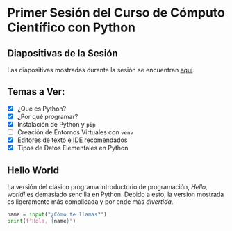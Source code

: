 # Primer Sesión del Curso de Cómputo Científico con Python

## Diapositivas de la Sesión
Las diapositivas mostradas durante la sesión se encuentran 
[aquí](https://slides.com/jdbr99/computo-cientifico-con-python-3#/).

## Temas a Ver:
- [x] ¿Qué es Python?
- [x] ¿Por qué programar?
- [x] Instalación de Python y `pip`
- [ ] Creación de Entornos Virtuales con `venv`
- [x] Editores de texto e IDE recomendados
- [x] Tipos de Datos Elementales en Python

## Hello World
La versión del clásico programa introductorio de programación, *Hello, world!*
es demasiado sencilla en Python. Debido a esto, la versión mostrada es
ligeramente más complicada y por ende más *divertida*.
```python
name = input("¿Cómo te llamas?")
print(f"Hola, {name}")
```
